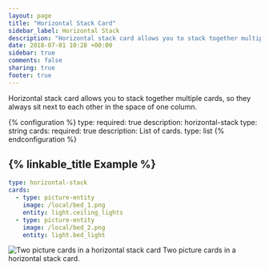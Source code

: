 ```yaml
---
layout: page
title: "Horizontal Stack Card"
sidebar_label: Horizontal Stack
description: "Horizontal stack card allows you to stack together multiple cards, so they always sit next to each other in the space of one column."
date: 2018-07-01 10:28 +00:00
sidebar: true
comments: false
sharing: true
footer: true
---
```


Horizontal stack card allows you to stack together multiple cards, so they always sit next to each other in the space of one column.

{% configuration %}
type:
  required: true
  description: horizontal-stack
  type: string
cards:
  required: true
  description: List of cards.
  type: list
{% endconfiguration %}

## {% linkable_title Example %}

```yaml
type: horizontal-stack
cards:
  - type: picture-entity
    image: /local/bed_1.png
    entity: light.ceiling_lights
  - type: picture-entity
    image: /local/bed_2.png
    entity: light.bed_light
```

<p class='img'>
  <img src='/images/lovelace/lovelace_horizontal_stack.PNG' alt='Two picture cards in a horizontal stack card'>
  Two picture cards in a horizontal stack card.
</p>
